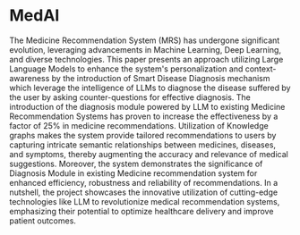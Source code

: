 # MedAI
The Medicine Recommendation System (MRS) has undergone significant evolution, leveraging advancements in Machine Learning, Deep Learning, and diverse technologies. This paper presents an approach utilizing Large Language Models to enhance the system's personalization and context-awareness by the introduction of Smart Disease Diagnosis mechanism which leverage the intelligence of LLMs to diagnose the disease suffered by the user by asking counter-questions for effective diagnosis. The introduction of the diagnosis module powered by LLM to existing Medicine Recommendation Systems has proven to increase the effectiveness by a factor of 25% in medicine recommendations. Utilization of Knowledge graphs makes the system provide tailored recommendations to users by capturing intricate semantic relationships between medicines, diseases, and symptoms, thereby augmenting the accuracy and relevance of medical suggestions. Moreover, the system demonstrates the significance of Diagnosis Module in existing Medicine recommendation system for enhanced efficiency, robustness and reliability of recommendations. In a nutshell, the project showcases the innovative utilization of cutting-edge technologies like LLM to revolutionize medical recommendation systems, emphasizing their potential to optimize healthcare delivery and improve patient outcomes.
